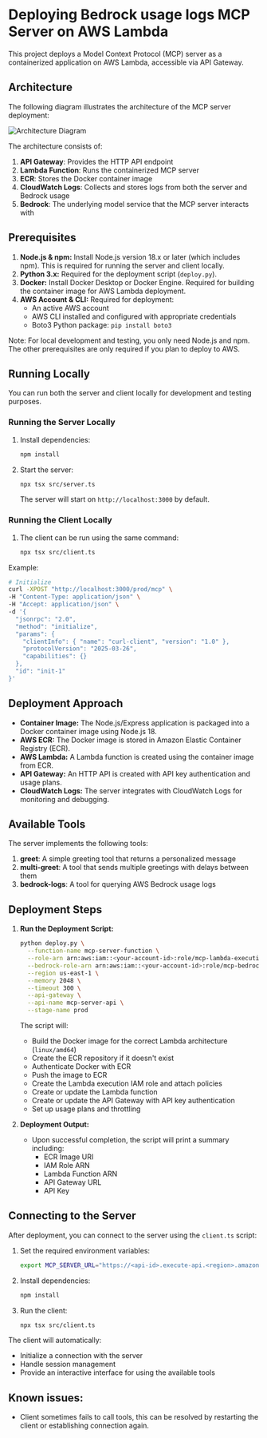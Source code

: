 # Deploying Bedrock usage logs MCP Server on AWS Lambda

This project deploys a Model Context Protocol (MCP) server as a containerized application on AWS Lambda, accessible via API Gateway.

## Architecture

The following diagram illustrates the architecture of the MCP server deployment:

![Architecture Diagram](architecture.png)

The architecture consists of:
1. **API Gateway**: Provides the HTTP API endpoint
2. **Lambda Function**: Runs the containerized MCP server
3. **ECR**: Stores the Docker container image
4. **CloudWatch Logs**: Collects and stores logs from both the server and Bedrock usage
5. **Bedrock**: The underlying model service that the MCP server interacts with

## Prerequisites

1.  **Node.js & npm:** Install Node.js version 18.x or later (which includes npm). This is required for running the server and client locally.
2.  **Python 3.x:** Required for the deployment script (`deploy.py`).
3.  **Docker:** Install Docker Desktop or Docker Engine. Required for building the container image for AWS Lambda deployment.
4.  **AWS Account & CLI:** Required for deployment:
    *   An active AWS account
    *   AWS CLI installed and configured with appropriate credentials
    *   Boto3 Python package: `pip install boto3`

Note: For local development and testing, you only need Node.js and npm. The other prerequisites are only required if you plan to deploy to AWS.

## Running Locally

You can run both the server and client locally for development and testing purposes.

### Running the Server Locally

1. Install dependencies:
   ```bash
   npm install
   ```

2. Start the server:
   ```bash
   npx tsx src/server.ts
   ```
   The server will start on `http://localhost:3000` by default.

### Running the Client Locally

1. The client can be run using the same command:
   ```bash
   npx tsx src/client.ts
   ```

Example:
```bash
# Initialize
curl -XPOST "http://localhost:3000/prod/mcp" \
-H "Content-Type: application/json" \
-H "Accept: application/json" \
-d '{
  "jsonrpc": "2.0",
  "method": "initialize",
  "params": {
    "clientInfo": { "name": "curl-client", "version": "1.0" },
    "protocolVersion": "2025-03-26",
    "capabilities": {}
  },
  "id": "init-1"
}'
```

## Deployment Approach

*   **Container Image:** The Node.js/Express application is packaged into a Docker container image using Node.js 18.
*   **AWS ECR:** The Docker image is stored in Amazon Elastic Container Registry (ECR).
*   **AWS Lambda:** A Lambda function is created using the container image from ECR.
*   **API Gateway:** An HTTP API is created with API key authentication and usage plans.
*   **CloudWatch Logs:** The server integrates with CloudWatch Logs for monitoring and debugging.

## Available Tools

The server implements the following tools:

1. **greet**: A simple greeting tool that returns a personalized message
2. **multi-greet**: A tool that sends multiple greetings with delays between them
3. **bedrock-logs**: A tool for querying AWS Bedrock usage logs

## Deployment Steps


1.  **Run the Deployment Script:**
    ```bash
    python deploy.py \
      --function-name mcp-server-function \
      --role-arn arn:aws:iam::<your-account-id>:role/mcp-lambda-execution-role \
      --bedrock-role-arn arn:aws:iam::<your-account-id>:role/mcp-bedrock-role \
      --region us-east-1 \
      --memory 2048 \
      --timeout 300 \
      --api-gateway \
      --api-name mcp-server-api \
      --stage-name prod
    ```

    The script will:
    *   Build the Docker image for the correct Lambda architecture (`linux/amd64`)
    *   Create the ECR repository if it doesn't exist
    *   Authenticate Docker with ECR
    *   Push the image to ECR
    *   Create the Lambda execution IAM role and attach policies
    *   Create or update the Lambda function
    *   Create or update the API Gateway with API key authentication
    *   Set up usage plans and throttling

2.  **Deployment Output:**
    *   Upon successful completion, the script will print a summary including:
        *   ECR Image URI
        *   IAM Role ARN
        *   Lambda Function ARN
        *   API Gateway URL
        *   API Key

## Connecting to the Server

After deployment, you can connect to the server using the `client.ts` script:

1. Set the required environment variables:
   ```bash
   export MCP_SERVER_URL="https://<api-id>.execute-api.<region>.amazonaws.com/prod/mcp"
   ```
2. Install dependencies:
    ```bash
    npm install
    ```

2. Run the client:
   ```bash
   npx tsx src/client.ts
   ```

The client will automatically:
- Initialize a connection with the server
- Handle session management
- Provide an interactive interface for using the available tools


## Known issues:
- Client sometimes fails to call tools, this can be resolved by restarting the client or establishing connection again.